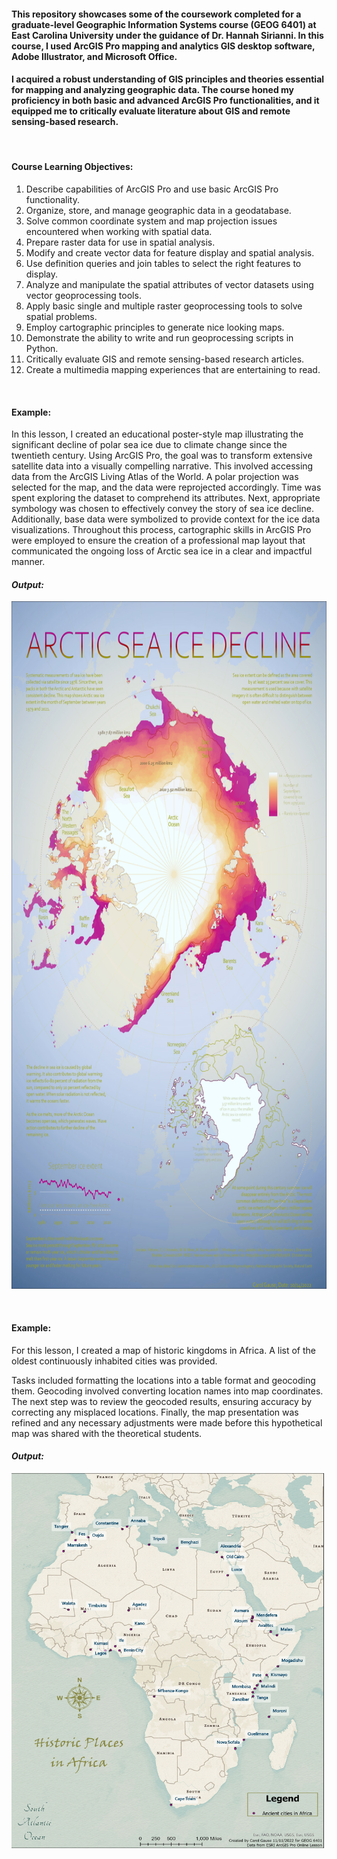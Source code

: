 
#### This repository showcases some of the coursework completed for a graduate-level Geographic Information Systems course (GEOG 6401) at East Carolina University under the guidance of Dr. Hannah Sirianni. In this course, I used ArcGIS Pro mapping and analytics GIS desktop software, Adobe Illustrator, and Microsoft Office. 
#### I acquired a robust understanding of GIS principles and theories essential for mapping and analyzing geographic data. The course honed my proficiency in both basic and advanced ArcGIS Pro functionalities, and it equipped me to critically evaluate literature about GIS and remote sensing-based research.
&nbsp;
#### Course Learning Objectives: 
1. Describe capabilities of ArcGIS Pro and use basic ArcGIS Pro functionality. 
2. Organize, store, and manage geographic data in a geodatabase.
3. Solve common coordinate system and map projection issues encountered when working with spatial data.
4. Prepare raster data for use in spatial analysis.
5. Modify and create vector data for feature display and spatial analysis.
6. Use definition queries and join tables to select the right features to display.
7. Analyze and manipulate the spatial attributes of vector datasets using vector geoprocessing tools.
8. Apply basic single and multiple raster geoprocessing tools to solve spatial problems.
9. Employ cartographic principles to generate nice looking maps.
10. Demonstrate the ability to write and run geoprocessing scripts in Python. 
11. Critically evaluate GIS and remote sensing-based research articles.
12. Create a multimedia mapping experiences that are entertaining to read.
    
&nbsp;

#### Example:
In this lesson, I created an educational poster-style map illustrating the significant decline of polar sea ice due to climate change since the twentieth century. Using ArcGIS Pro, the goal was to transform extensive satellite data into a visually compelling narrative.
This involved accessing data from the ArcGIS Living Atlas of the World. A polar projection was selected for the map, and the data were reprojected accordingly. Time was spent exploring the dataset to comprehend its attributes. Next, appropriate symbology was chosen to effectively convey the story of sea ice decline. Additionally, base data were symbolized to provide context for the ice data visualizations.
Throughout this process, cartographic skills in ArcGIS Pro were employed to ensure the creation of a professional map layout that communicated the ongoing loss of Arctic sea ice in a clear and impactful manner.

#### *Output:*
<img src="https://github.com/gausec/GIS/blob/main/Results/Module8_CarolGause.jpg" width="900" height="1100">

&nbsp;

#### Example:
For this lesson, I created a map of historic kingdoms in Africa. A list of the oldest continuously inhabited cities was provided.

Tasks included formatting the locations into a table format and geocoding them. Geocoding involved converting location names into map coordinates. The next step was to review the geocoded results, ensuring accuracy by correcting any misplaced locations. Finally, the map presentation was refined and any necessary adjustments were made before this hypothetical map was shared with the theoretical students.
#### *Output:*
<img src="https://github.com/gausec/GIS/blob/main/Results/Module12_CarolGause.jpg" width="500" height="600">
